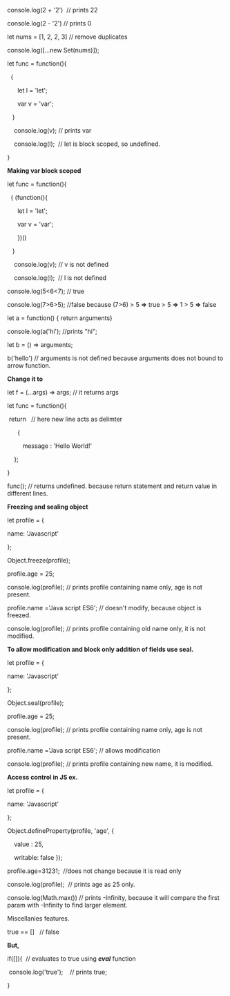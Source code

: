 console.log(2 + '2')  // prints 22

console.log(2 - '2') // prints 0

  

  

let nums = \[1, 2, 2, 3\] // remove duplicates

console.log(\[...new Set(nums)\]);

  

  

let func = function(){

  

  { 

      let l = 'let';

      var v = 'var';

   }

  

    console.log(v); // prints var

    console.log(l);  // let is block scoped, so undefined.

}

  

**Making var block scoped**

let func = function(){

  

  

  { (function(){

      let l = 'let';

      var v = 'var';

      })()

   }

  

    console.log(v); // v is not defined

    console.log(l);  // l is not defined

  

  

console.log(5<6<7); // true

console.log(7>6>5); //false because (7>6) > 5 **=>** true > 5 **=>** 1 > 5 **=\>** false

  

let a = function() { return arguments}

console.log(a('hi'); //prints "hi";

  

let b = () => arguments; 

b('hello') // arguments is not defined because arguments does not bound to arrow function.

**Change it to**

let f = (...args) => args; // it returns args

  

let func = function(){

  

 return   // here new line acts as delimter

      {

         message : 'Hello World!'

    };

}

  

func(); // returns undefined. because return statement and return value in different lines.

  

**Freezing and sealing object**

let profile = {

name: 'Javascript'

};

  

Object.freeze(profile);

  

profile.age = 25;

  

console.log(profile); // prints profile containing name only, age is not present.

profile.name ='Java script ES6'; // doesn't modify, because object is freezed.

console.log(profile); // prints profile containing old name only, it is not modified.

  

  

**To allow modification and block only addition of fields use seal.**

let profile = {

name: 'Javascript'

};

  

Object.seal(profile);

  

profile.age = 25;

  

console.log(profile); // prints profile containing name only, age is not present.

profile.name ='Java script ES6'; // allows modification

console.log(profile); // prints profile containing new name, it is modified.

  

**Access control in JS ex.**

let profile = {

name: 'Javascript'

};

  

Object.defineProperty(profile, 'age', {

    value : 25,

    writable: false });

profile.age=31231;  //does not change because it is read only

  

console.log(profile);  // prints age as 25 only.

  

  

console.log(Math.max()) // prints -Infinity, because it will compare the first param with -Infinity to find larger element.

  

  

Miscellanies features.

  

true == \[\]   // false

  

**But,**

if(\[\]){  // evaluates to true using _**eval**_ function

 console.log('true');    // prints true;

}
